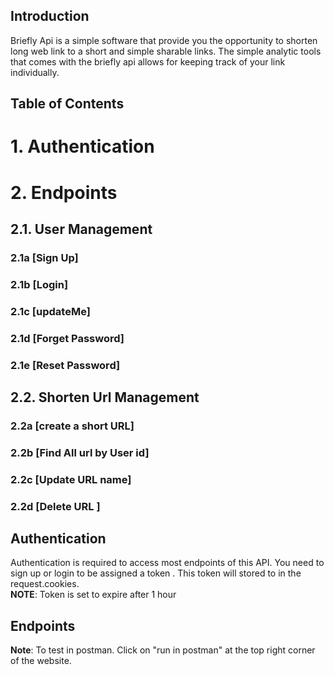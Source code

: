 ## Introduction

Briefly Api is a simple software that provide you the opportunity to shorten long web link to a short and simple sharable links. The simple analytic tools that comes with the briefly api allows for keeping track of your link individually.

## Table of Contents

# 1\. Authentication

# 2\. Endpoints

## 2.1. User Management

### 2.1a [Sign Up]

### 2.1b [Login]

### 2.1c [updateMe]

### 2.1d [Forget Password]

### 2.1e [Reset Password]

## 2.2. Shorten Url Management

### 2.2a [create a short URL]

### 2.2b [Find All url by User id]

### 2.2c [Update URL name]

### 2.2d [Delete URL ]

## Authentication

Authentication is required to access most endpoints of this API. You need to sign up or login to be assigned a token . This token will stored to in the request.cookies.  
**NOTE**: Token is set to expire after 1 hour

## Endpoints

**Note**: To test in postman. Click on "run in postman" at the top right corner of the website.
